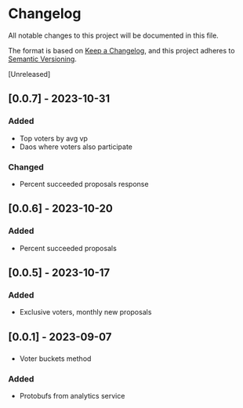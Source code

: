 # Changelog

All notable changes to this project will be documented in this file.

The format is based on [Keep a Changelog](https://keepachangelog.com/en/1.0.0/), and this project adheres
to [Semantic Versioning](https://semver.org/spec/v2.0.0.html).

[Unreleased]

## [0.0.7] - 2023-10-31

### Added
- Top voters by avg vp
- Daos where voters also participate

### Changed
- Percent succeeded proposals response

## [0.0.6] - 2023-10-20

### Added
- Percent succeeded proposals

## [0.0.5] - 2023-10-17

### Added
- Exclusive voters, monthly new proposals

## [0.0.1] - 2023-09-07

###
- Voter buckets method

### Added
- Protobufs from analytics service
